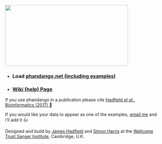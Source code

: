 <img src="https://raw.githubusercontent.com/jameshadfield/phandangoExampleData/master/wikiImages/logo600.png" width="400" height="200" />


* ### Load [phandango.net (including examples)](http://phandango.net)
* ### [Wiki (help) Page](http://github.com/jameshadfield/phandango/wiki)



If you use phandango in a publication please cite [Hadfield _et al._, Bioinformatics (2017) ](https://doi.org/10.1093/bioinformatics/btx610') 🎉


If you would like your data to appear as one of the examples, [email me](mailto:jh22@sanger.ac.uk) and i'll add it 👍


Designed and build by [James Hadfield](mailto:jh22@sanger.ac.uk) and [Simon Harris](mailto:sh16@sanger.ac.uk) at the [Wellcome Trust Sanger Institute](http://www.sanger.ac.uk), Cambridge, U.K.
